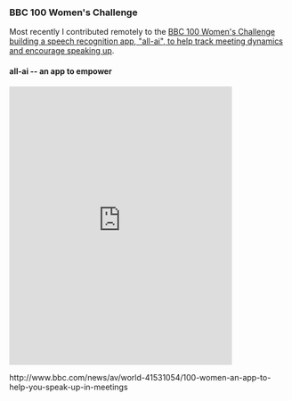 ### BBC 100 Women's Challenge


Most recently I contributed remotely to the [BBC 100 Women's Challenge building a speech recognition app, "all-ai", to help track meeting dynamics and encourage speaking up](http://www.bbc.co.uk/mediacentre/latestnews/2017/bbc-100-women-challenge-2017-silicon-valley-reveal-solution).

#### all-ai -- an app to empower   
<p><iframe width="400" height="500" frameborder="0" src="http://www.bbc.com/news/av/embed/p05j79qx/41531054" allowfullscreen></iframe></p>
http://www.bbc.com/news/av/world-41531054/100-women-an-app-to-help-you-speak-up-in-meetings
